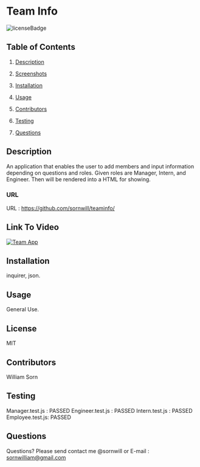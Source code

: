  
# Team Info
![licenseBadge](https://img.shields.io/badge/license-MIT-brightgreen)
## Table of Contents 
1. [Description](#description)

2. [Screenshots](#screenshots)

3. [Installation](#installation)

4. [Usage](#usage)

5. [Contributors](#contributors)

6. [Testing](#testing)

7. [Questions](#questions)

    
## Description 
An application that enables the user to add members and input information depending on questions and roles. Given roles are Manager, Intern, and Engineer. Then will be rendered into a HTML for showing.

### URL
URL : https://github.com/sornwill/teaminfo/

## Link To Video
[![Team App](http://img.youtube.com/vi/xQrdTrPwzUE/0.jpg)](http://www.youtube.com/watch?v=xQrdTrPwzUE "Team App")
    
## Installation
inquirer, json. 
    
## Usage
General Use. 
    
## License
MIT 
    
## Contributors
William Sorn 
    
## Testing
Manager.test.js : PASSED
Engineer.test.js : PASSED
Intern.test.js : PASSED
Employee.test.js: PASSED  
      
## Questions
Questions? Please send contact me @sornwill or E-mail : sornwilliam@gmail.com
      
